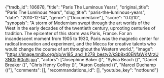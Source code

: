 {"tmdb_id": 106878, "title": "Paris The Luminous Years", "original_title": "Paris The Luminous Years", "slug_title": "paris-the-luminous-years", "date": "2010-12-14", "genre": ["Documentaire"], "score": "0.0/10", "synopsis": "A storm of Modernism swept through the art worlds of the West in the early decades of the twentieth century, uprooting centuries of tradition. The epicenter of this storm was Paris, France. For an incandescent moment from 1905 to 1930, Paris was the magnetic center for radical innovation and experiment, and the Mecca for creative talents who would change the course of art throughout the Western world.", "image": "https://image.tmdb.org/t/p/w185_and_h278_bestv2/kSb8xd0ENfaWKMrzU3NGkj60nSj.jpg", "actors": ["Josephine Baker ()", "Sylvia Beach ()", "Daniel Breaker ()", "Chris Henry Coffey ()", "Aaron Copland ()", "Marcel Duchamp ()"], "comments": [], "recommandations_id": [], "youtube_key": "notfound"}